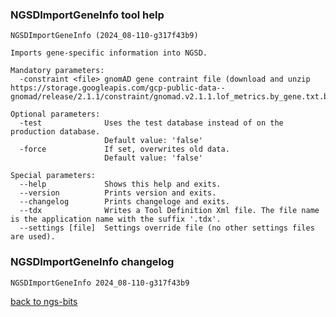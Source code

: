 ### NGSDImportGeneInfo tool help
	NGSDImportGeneInfo (2024_08-110-g317f43b9)
	
	Imports gene-specific information into NGSD.
	
	Mandatory parameters:
	  -constraint <file> gnomAD gene contraint file (download and unzip https://storage.googleapis.com/gcp-public-data--gnomad/release/2.1.1/constraint/gnomad.v2.1.1.lof_metrics.by_gene.txt.bgz).
	
	Optional parameters:
	  -test              Uses the test database instead of on the production database.
	                     Default value: 'false'
	  -force             If set, overwrites old data.
	                     Default value: 'false'
	
	Special parameters:
	  --help             Shows this help and exits.
	  --version          Prints version and exits.
	  --changelog        Prints changeloge and exits.
	  --tdx              Writes a Tool Definition Xml file. The file name is the application name with the suffix '.tdx'.
	  --settings [file]  Settings override file (no other settings files are used).
	
### NGSDImportGeneInfo changelog
	NGSDImportGeneInfo 2024_08-110-g317f43b9
	
[back to ngs-bits](https://github.com/imgag/ngs-bits)